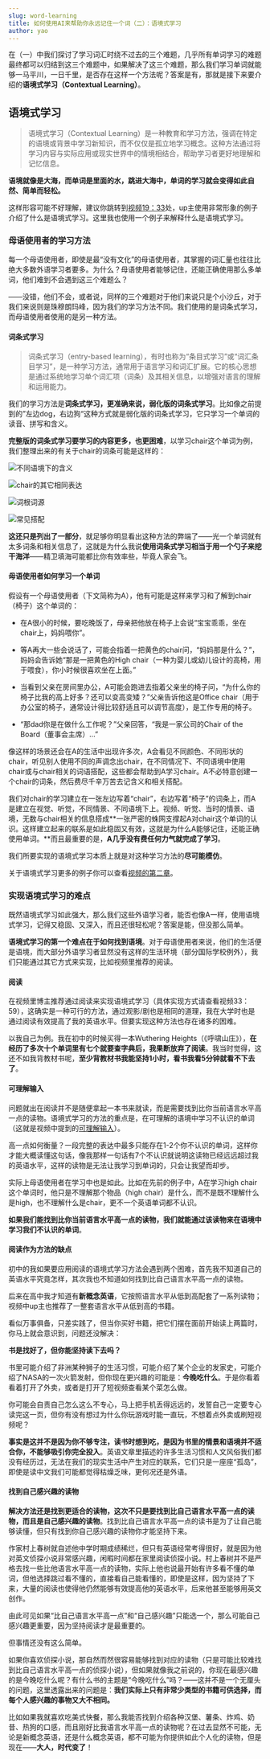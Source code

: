 ```yaml
---
slug: word-learning
title: 如何使用AI来帮助你永远记住一个词（二）：语境式学习
author: yao
---
```


在（一）中我们探讨了学习词汇时绕不过去的三个难题，几乎所有单词学习的难题最终都可以归结到这三个难题中，如果解决了这三个难题，那么我们学习单词就能够一马平川，一日千里，是否存在这样一个方法呢？答案是有，那就是接下来要介绍的**语境式学习（Contextual Learning）**。

## 语境式学习

> 语境式学习（Contextual Learning）是一种教育和学习方法，强调在特定的语境或背景中学习新知识，而不仅仅是孤立地学习概念。这种方法通过将学习内容与实际应用或现实世界中的情境相结合，帮助学习者更好地理解和记忆信息。


**语境就像是大海，而单词是里面的水，跳进大海中，单词的学习就会变得如此自然、简单而轻松。**

这样形容可能不好理解，建议你跳转到[视频19：33](https://www.bilibili.com/festival/jzj2023?bvid=BV1ns4y1A7fj&spm_id_from=333.337.search-card.all.click)处，up主使用非常形象的例子介绍了什么是语境式学习。这里我也使用一个例子来解释什么是语境式学习。


### 母语使用者的学习方法

每一个母语使用者，即使是最“没有文化”的母语使用者，其掌握的词汇量也往往比绝大多数外语学习者要多。为什么？母语使用者能够记住，还能正确使用那么多单词，他们难到不会遇到这三个难题么？

——没错，他们不会，或者说，同样的三个难题对于他们来说只是个小沙丘，对于我们来说则是珠穆朗玛峰，因为我们的学习方法不同。我们使用的是词条式学习，而母语使用者使用的是另一种方法。

#### 词条式学习

> 词条式学习（entry-based learning），有时也称为“条目式学习”或“词汇条目学习”，是一种学习方法，通常用于语言学习和词汇扩展。它的核心思想是通过系统地学习单个词汇项（词条）及其相关信息，以增强对语言的理解和运用能力。

我们的学习方法是**词条式学习，更准确来说，弱化版的词条式学习**。比如像之前提到的”左边dog，右边狗“这种方式就是弱化版的词条式学习，它只学习一个单词的读音、拼写和含义。

**完整版的词条式学习要学习的内容更多，也更困难**，以学习chair这个单词为例，我们整理出来的有关于chair的词条可能是这样的：

![不同语境下的含义](image-15.png)

![chair的其它相同表达](image-16.png)

![词根词源](image-17.png)

![常见搭配](image-18.png)

**这还只是列出了一部分**，就足够你明显看出这种方法的弊端了——光一个单词就有太多词条和相关信息了，这就是为什么我说**使用词条式学习相当于用一个勺子来挖干海洋**——精卫填海可能都比你有效率些，毕竟人家会飞。

#### 母语使用者如何学习一个单词

假设有一个母语使用者（下文简称为A），他有可能是这样来学习和了解到chair（椅子）这个单词的：

- 在A很小的时候，要吃晚饭了，母亲把他放在椅子上会说“宝宝乖乖，坐在chair上，妈妈喂你”。

 

- 等A再大一些会说话了，可能会指着一把黄色的chair问，“妈妈那是什么？”，妈妈会告诉她“那是一把黄色的High chair（一种为婴儿或幼儿设计的高椅，用于喂食），你小时候很喜欢坐在上面。”

 

- 当看到父亲在房间里办公，A可能会跑进去指着父亲坐的椅子问，“为什么你的椅子比我的高上好多？还可以变高变矮？”父亲告诉他这是Office chair（用于办公室的椅子，通常设计得比较舒适且可以调节高度），是工作专用的椅子。

 

- “那dad你是在做什么工作呢？”父亲回答，“我是一家公司的Chair of the Board（董事会主席）...”

 

像这样的场景还会在A的生活中出现许多次，A会看见不同颜色、不同形状的chair，听见别人使用不同的声调念出chair，在不同情况下、不同语境中使用chair或与chair相关的词语搭配，这些都会帮助到A学习chair。A不必特意创建一个chair的词条，然后费尽千辛万苦去记含义和相关搭配。

我们对chair的学习建立在一张左边写着“chair”，右边写着“椅子”的词条上，而A是建立在视觉、听觉，不同情景、不同语境下上。视频、听觉、当时的情景、语境，无数与chair相关的信息搭成**一张严密的蛛网支撑起A对chair这个单词的认识。这样建立起来的联系是如此稳固又有效，这就是为什么A能够记住，还能正确使用单词。**而且最重要的是，**A几乎没有费任何力气就完成了学习**。

我们所要实现的语境式学习本质上就是对这种学习方法的**尽可能模仿**。

关于语境式学习更多的例子你可以查看[视频的第二章](https://www.bilibili.com/festival/jzj2023?bvid=BV1ns4y1A7fj&spm_id_from=333.1007.top_right_bar_window_history.content.click)。

### 实现语境式学习的难点

既然语境式学习如此强大，那么我们这些外语学习者，能否也像A一样，使用语境式学习，记得又稳固、又深入，而且还很轻松呢？答案是能，但没那么简单。

**语境式学习的第一个难点在于如何找到语境**。对于母语使用者来说，他们的生活便是语境，而大部分外语学习者显然没有这样的生活环境（部分国际学校例外），我们只能通过其它方式来实现，比如视频里推荐的阅读。

#### 阅读
在视频里博主推荐通过阅读来实现语境式学习（具体实现方式请查看视频33：59），这确实是一种可行的方法，通过观影/剧也是相同的道理，我在大学时也是通过阅读有效提高了我的英语水平。但要实现这种方法也存在诸多的困难。

以我自己为例。我在初中的时候买得一本Wuthering Heights（《呼啸山庄》），**在经历了多次十个单词里有七个就要查字典后，我果断放弃了阅读**。我当时觉得，这还不如我背教材书呢，**至少背教材书我能坚持1小时，看书我看5分钟就看不下去了**。

#### 可理解输入
问题就出在阅读并不是随便拿起一本书来就读，而是需要找到比你当前语言水平高一点的读物。语境式学习的方法的重点是，在可理解的语境中学习不认识的单词（这就是视频中提到的[可理解输入](https://www.bilibili.com/festival/jzj2023?bvid=BV1ns4y1A7fj&spm_id_from=333.1007.top_right_bar_window_history.content.click)）。

高一点如何衡量？一段完整的表达中最多只能存在1-2个你不认识的单词，这样你才能大概读懂这句话，像我那样一句话有7个不认识就说明这读物已经远远超过我的英语水平，这样的读物是无法让我学习到单词的，只会让我望而却步。

实际上母语使用者在学习中也是如此。比如在先前的例子中，A在学习high chair这个单词时，他只是不理解那个物品（high chair）是什么，而不是既不理解什么是high，也不理解什么是chair，更不一个英语单词都不认识。

**如果我们能找到比你当前语言水平高一点的读物，我们就能通过该读物来在语境中学习我们不认识的单词**。

#### 阅读作为方法的缺点

初中的我如果要应用阅读的语境式学习方法会遇到两个困难，首先我不知道自己的英语水平究竟怎样，其次我也不知道如何找到比自己语言水平高一点的读物。

后来在高中我才知道有**新概念英语**，它按照语言水平从低到高配套了一系列读物；视频中up主也推荐了一整套语言水平从低到高的书籍。

看似万事俱备，只差实践了，但当你买好书籍，把它们摆在面前开始读上两篇时，你马上就会意识到，问题还没解决：

**书是找好了，但你能坚持读下去吗？**

书里可能介绍了非洲某种狮子的生活习惯，可能介绍了某个企业的发家史，可能介绍了NASA的一次火箭发射，但你现在更兴趣的可能是：**今晚吃什么**。于是你看着看着打开了外卖，或者是打开了短视频查看某个菜怎么做。

你可能会自责自己怎么这么不专心，马上把手机丢得远远的，发誓自己一定要专心读完这一页，但你有没有想过为什么你玩游戏时能一直玩，不想着点外卖或刷短视频呢？

**事实是这并不是因为你不够专注，读书时想到吃，是因为书里的情景和语境并不适合你，不能够吸引你完全投入**。英语文章里描述的许多生活习惯和人文风俗我们都没有经历过，无法在我们的现实生活中产生对应的联系，它们只是一座座“孤岛”，即使是读中文我们可能都觉得枯燥乏味，更何况还是外语。

#### 找到自己感兴趣的读物

**解决方法还是找到更适合的读物，这次不只是要找到比自己语言水平高一点的读物，而且是自己感兴趣的读物**。找到比自己语言水平高一点的读书是为了让自己能够读懂，但只有找到你自己感兴趣的读物你才能坚持下来。

作家村上春树就自述他中学时期成绩稀烂，但只有英语经常考得很好，就是因为他对英文侦探小说非常感兴趣，闲暇时间都在家里阅读侦探小说。村上春树并不是严格去找一些比他语言水平高一点的读物，实际上他也说最开始有许多看不懂的单词，但他选择跳过看不懂的，直接看自己能看懂的，即使是这样，因为坚持了下来，大量的阅读也使得他仍然能够有效提高他的英语水平，后来他甚至能够用英文创作。

由此可见如果“比自己语言水平高一点”和“自己感兴趣”只能选一个，那么可能自己感兴趣更重要，因为坚持阅读才是最重要的。

但事情还没有这么简单。

如果你喜欢侦探小说，那自然而然很容易能够找到对应的读物（只是可能比较难找到比自己语言水平高一点的侦探小说），但如果就像我之前说的，你现在最感兴趣的是今晚吃什么呢？有什么书的主题是“今晚吃什么”吗？——这并不是一个无厘头的问题，这里透露出来的问题是：**我们实际上只有非常少类型的书籍可供选择，而每个人感兴趣的事物又大不相同。**

比如如果我就喜欢吃美式快餐，那么我能否找到介绍各种汉堡、薯条、炸鸡、奶昔、热狗的口感，而且刚好比我语言水平高一点的读物呢？在过去显然不可能，无论是新概念英语，还是什么概念英语，都不可能为你提供如此个人化的读物，但是现在——**大人，时代变了**！